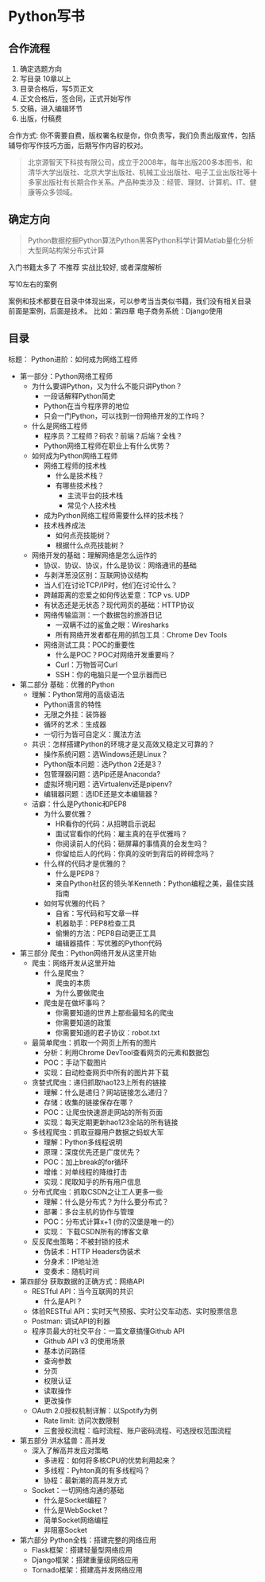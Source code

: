 # Python写书

## 合作流程

1. 确定选题方向
2. 写目录  10章以上
3. 目录合格后，写5页正文
4. 正文合格后，签合同，正式开始写作
5. 交稿，进入编辑环节
6. 出版，付稿费

合作方式: 你不需要自费，版权署名权是你，你负责写，我们负责出版宣传，包括辅导你写作技巧方面，后期写作内容的校对。

> 北京源智天下科技有限公司，成立于2008年，每年出版200多本图书，和清华大学出版社、北京大学出版社、机械工业出版社、电子工业出版社等十多家出版社有长期合作关系。产品种类涉及：经管、理财、计算机、IT、健康等众多领域。

## 确定方向

> Python数据挖掘Python算法Python黑客Python科学计算Matlab量化分析大型网站构架分布式计算

入门书籍太多了 不推荐 实战比较好, 或者深度解析

写10左右的案例

案例和技术都要在目录中体现出来，可以参考当当类似书籍，我们没有相关目录
前面是案例，后面是技术。
比如：第四章 电子商务系统：Django使用



## 目录

标题： Python进阶：如何成为网络工程师
- 第一部分：Python网络工程师
    - 为什么要讲Python，又为什么不能只讲Python？
        - 一段话解释Python简史
        - Python在当今程序界的地位
        - 只会一门Python，可以找到一份网络开发的工作吗？
    - 什么是网络工程师
        - 程序员？工程师？码农？前端？后端？全栈？
        - Python网络工程师在职业上有什么优势？
    - 如何成为Python网络工程师
        - 网络工程师的技术栈
            - 什么是技术栈？
            - 有哪些技术栈？
                - 主流平台的技术栈
                - 常见个人技术栈
        - 成为Python网络工程师需要什么样的技术栈？
        - 技术栈养成法
            - 如何点亮技能树？
            - 根据什么点亮技能树？
    - 网络开发的基础：理解网络是怎么运作的
        - 协议、协议、协议，什么是协议：网络通讯的基础
        - 与剥洋葱没区别：互联网协议结构
        - 当人们在讨论TCP/IP时，他们在讨论什么？
        - 跨越距离的恋爱之如何传达爱意：TCP vs. UDP
        - 有状态还是无状态？现代网页的基础：HTTP协议
        - 网络传输监测：一个数据包的旅游日记
            - 一双瞒不过的鲨鱼之眼：Wiresharks
            - 所有网络开发者都在用的抓包工具：Chrome Dev Tools
        - 网络测试工具：POC的重要性
            - 什么是POC？POC对网络开发重要吗？
            - Curl：万物皆可Curl
            - SSH：你的电脑只是一个显示器而已
- 第二部分 基础：优雅的Python
    - 理解：Python常用的高级语法
        - Python语言的特性
        - 无限之外挂：装饰器
        - 循环的艺术：生成器
        - 一切行为皆可自定义：魔法方法
    - 共识：怎样搭建Python的环境才是又高效又稳定又可靠的？
        - 操作系统问题：选Windows还是Linux？
        - Python版本问题：选Python 2还是3？
        - 包管理器问题：选Pip还是Anaconda?
        - 虚拟环境问题：选Virtualenv还是pipenv?
        - 编辑器问题：选IDE还是文本编辑器？
    - 洁癖：什么是Pythonic和PEP8
        - 为什么要优雅？
            - HR看你的代码：从招聘启示说起
            - 面试官看你的代码：雇主真的在乎优雅吗？
            - 你阅读前人的代码：砸屏幕的事情真的会发生吗？
            - 你留给后人的代码：你真的没听到背后的碎碎念吗？
        - 什么样的代码才是优雅的？
            - 什么是PEP8？
            - 来自Python社区的领头羊Kenneth：Python编程之美，最佳实践指南
        - 如何写优雅的代码？
            - 自省：写代码和写文章一样
            - 机器助手：PEP8检查工具
            - 偷懒的方法：PEP8自动更正工具
            - 编辑器插件：写优雅的Python代码
- 第三部分 爬虫：Python网络开发从这里开始
    - 爬虫：网络开发从这里开始
        - 什么是爬虫？
            - 爬虫的本质
            - 为什么要做爬虫
        - 爬虫是在做坏事吗？
            - 你需要知道的世界上那些最知名的爬虫
            - 你需要知道的政策
            - 你需要知道的君子协议：robot.txt
    - 最简单爬虫：抓取一个网页上所有的图片
        - 分析：利用Chrome DevTool查看网页的元素和数据包
        - POC：手动下载图片
        - 实现：自动检查网页中所有的图片并下载
    - 贪婪式爬虫：递归抓取hao123上所有的链接
        - 理解：什么是递归？网站链接怎么递归？
        - 存储：收集的链接保存在哪？
        - POC：让爬虫快速游走网站的所有页面
        - 实现：每天定期更新hao123全站的所有链接
    - 多线程爬虫：抓取豆瓣用户数据之蚂蚁大军
        - 理解：Python多线程说明
        - 原理：深度优先还是广度优先？
        - POC：加上break的for循环
        - 增维：对单线程的降维打击
        - 实现：爬取知乎的所有用户信息
    - 分布式爬虫：抓取CSDN之让工人更多一些
        - 理解：什么是分布式？为什么要分布式？
        - 部署：多台主机的协作与管理
        - POC：分布式计算x+1 (你的汉堡是唯一的）
        - 实现： 下载CSDN所有的博客文章
    - 反反爬虫策略：不被封锁的技术
        - 伪装术：HTTP Headers伪装术
        - 分身术：IP地址池
        - 变奏术：随机时间
- 第四部分 获取数据的正确方式：网络API
    - RESTful API：当今互联网的共识
        - 什么是API？
    - 体验RESTful API：实时天气预报、实时公交车动态、实时股票信息
    - Postman: 调试API的利器
    - 程序员最大的社交平台：一篇文章搞懂Github API
        - Github API v3 的使用场景
        - 基本访问路径
        - 查询参数
        - 分页
        - 权限认证
        - 读取操作
        - 更改操作
    - OAuth 2.0授权机制详解：以Spotify为例
        - Rate limit: 访问次数限制
        - 三套授权流程：临时流程、账户密码流程、可选授权范围流程
- 第五部分 洪水猛兽：高并发
    - 深入了解高并发应对策略
        - 多进程：如何将多核CPU的优势利用起来？
        - 多线程：Pyhton真的有多线程吗？
        - 协程：最新潮的高并发方式
    - Socket：一切网络沟通的基础
        - 什么是Socket编程？
        - 什么是WebSocket？
        - 简单Socket网络编程
        - 非阻塞Socket
- 第六部分 Python全栈：搭建完整的网络应用
    - Flask框架：搭建轻量型网络应用
    - Django框架：搭建重量级网络应用
    - Tornado框架：搭建高并发网络应用
